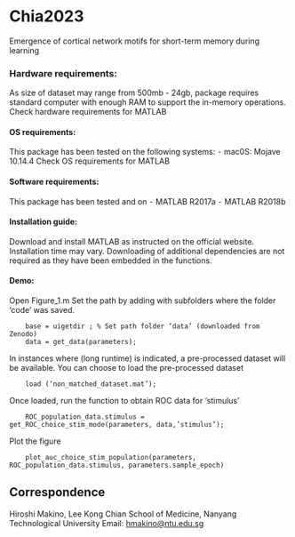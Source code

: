 # Chia2023
Emergence of cortical network motifs for short-term memory during learning

### Hardware requirements:
As size of dataset may range from 500mb - 24gb, package requires standard computer with enough RAM to support the in-memory operations.
Check hardware requirements for MATLAB

#### OS requirements:
This package has been tested on the following systems:
	⁃	mac0S: Mojave 10.14.4
Check OS requirements for MATLAB

#### Software requirements:
This package has been tested and on
	⁃	MATLAB R2017a
	⁃	MATLAB R2018b

#### Installation guide:
Download and install MATLAB as instructed on the official website.
Installation time may vary.
Downloading of additional dependencies are not required as they have been embedded in the functions.

#### Demo:
Open Figure_1.m
Set the path by adding with subfolders where the folder ‘code’ was saved.
```
	base = uigetdir ; % Set path folder ‘data’ (downloaded from Zenodo)
	data = get_data(parameters); 
```
In instances where (long runtime) is indicated, a pre-processed dataset will be available. You can choose to load the pre-processed dataset
```
	load (‘non_matched_dataset.mat’); 
```
Once loaded, run the function to obtain ROC data for ‘stimulus’
```
	ROC_population_data.stimulus = get_ROC_choice_stim_mode(parameters, data,’stimulus’);
```
Plot the figure
```
	plot_auc_choice_stim_population(parameters, ROC_population_data.stimulus, parameters.sample_epoch)
```

## Correspondence
Hiroshi Makino, Lee Kong Chian School of Medicine, Nanyang Technological University
Email: hmakino@ntu.edu.sg

